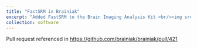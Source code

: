 ```yaml
---
title: "FastSRM in Brainiak"
excerpt: "Added FastSRM to the Brain Imaging Analysis Kit <br/><img src='/images/brainiak.png'>"
collection: software
---
```


Pull request referenced in https://github.com/brainiak/brainiak/pull/421

